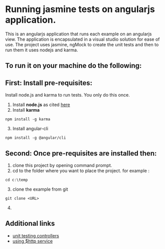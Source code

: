# Running jasmine tests on angularjs application.
This is an angularjs application that runs each example on an angularjs view.  The application is encapsulated in a visual studio solution for ease of use.  The project uses jasmine, ngMock to create the unit tests and then to run them it uses nodejs and karma. 

## To run it on your machine do the following:

## First: Install pre-requisites:
Install node.js and karma to run tests.  You only do this once.  
1. Install **node.js** as cited [here](http://blog.teamtreehouse.com/install-node-js-npm-windows)
2. Install **karma**
```
npm install -g karma
```
3. Install angular-cli
```
npm install -g @angular/cli
```

## Second: Once pre-requisites are installed then:
1. clone this project by opening command prompt.
2. cd to the folder where you want to place the project. for example :
```
cd c:\temp
```
3. clone the example from git
```
git clone <URL>
```
4. 
## Additional links
* [unit testing controllers](https://nathanleclaire.com/blog/2013/12/13/how-to-unit-test-controllers-in-angularjs-without-setting-your-hair-on-fire/)
* [using $http service](http://www.bradoncode.com/blog/2015/06/26/unit-testing-http-ngmock-fundamentals/)
